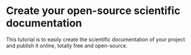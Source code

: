# Create your open-source scientific documentation

This tutorial is to easily create the scientific documentation of your project and publish it online, totally free and open-source.

